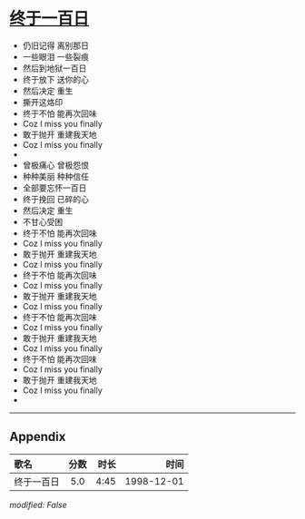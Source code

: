 # [终于一百日](https://music.163.com/song?id=67700)

* 仍旧记得 离别那日
* 一些眼泪 一些裂痕
* 然后到地狱一百日
* 终于放下 送你的心
* 然后决定 重生
* 撕开这烙印
* 终于不怕 能再次回味
* Coz I miss you finally
* 敢于抛开 重建我天地
* Coz I miss you finally
* 
* 曾极痛心 曾极怨恨
* 种种美丽 种种信任
* 全部要忘怀一百日
* 终于挽回 已碎的心
* 然后决定 重生
* 不甘心受困
* 终于不怕 能再次回味
* Coz I miss you finally
* 敢于抛开 重建我天地
* Coz I miss you finally
* 终于不怕 能再次回味
* Coz I miss you finally
* 敢于抛开 重建我天地
* Coz I miss you finally
* 终于不怕 能再次回味
* Coz I miss you finally
* 敢于抛开 重建我天地
* Coz I miss you finally
* 终于不怕 能再次回味
* Coz I miss you finally
* 敢于抛开 重建我天地
* Coz I miss you finally
* 


---

## Appendix

|歌名|分数|时长|时间|
|:---|:---:|---:|---:|
|终于一百日|5.0|4:45|1998-12-01

*modified: False*